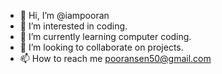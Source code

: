 - 👋 Hi, I’m @iampooran
- 👀 I’m interested in coding.
- 🌱 I’m currently learning computer coding.
- 💞️ I’m looking to collaborate on projects.
- 📫 How to reach me pooransen50@gmail.com

<!---
iampooran/iampooran is a ✨ special ✨ repository because its `README.md` (this file) appears on your GitHub profile.
You can click the Preview link to take a look at your changes.
--->
